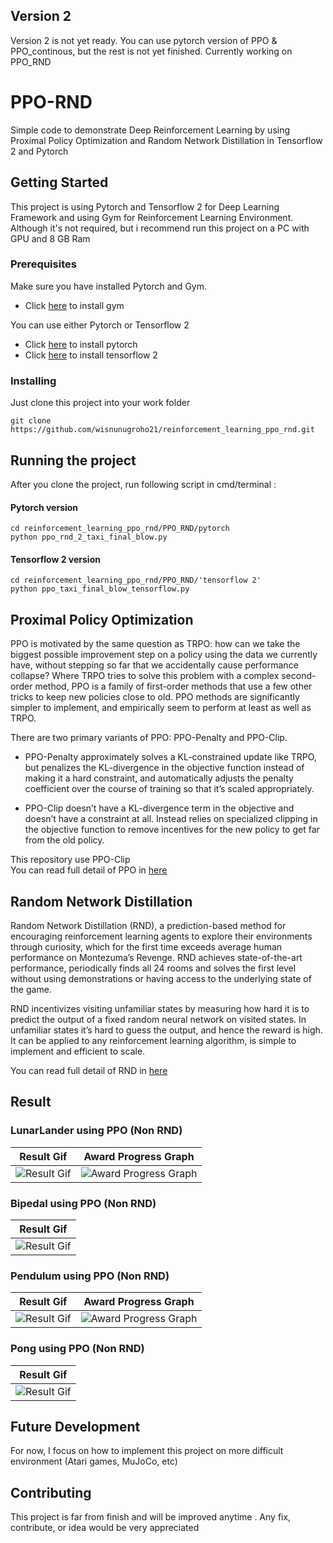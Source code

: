 ## Version 2
Version 2 is not yet ready. You can use pytorch version of PPO & PPO_continous, but the rest is not yet finished. Currently working on PPO_RND

# PPO-RND

Simple code to demonstrate Deep Reinforcement Learning by using Proximal Policy Optimization and Random Network Distillation in Tensorflow 2 and Pytorch

## Getting Started

This project is using Pytorch and Tensorflow 2 for Deep Learning Framework and using Gym for Reinforcement Learning Environment.  
Although it's not required, but i recommend run this project on a PC with GPU and 8 GB Ram

### Prerequisites

Make sure you have installed Pytorch and Gym.  
- Click [here](https://gym.openai.com/docs/) to install gym

You can use either Pytorch or Tensorflow 2
- Click [here](https://pytorch.org/get-started/locally/) to install pytorch
- Click [here](https://www.tensorflow.org/install) to install tensorflow 2


### Installing

Just clone this project into your work folder

```
git clone https://github.com/wisnunugroho21/reinforcement_learning_ppo_rnd.git
```

## Running the project

After you clone the project, run following script in cmd/terminal :

#### Pytorch version
```
cd reinforcement_learning_ppo_rnd/PPO_RND/pytorch
python ppo_rnd_2_taxi_final_blow.py
```

#### Tensorflow 2 version
```
cd reinforcement_learning_ppo_rnd/PPO_RND/'tensorflow 2'
python ppo_taxi_final_blow_tensorflow.py
```

## Proximal Policy Optimization

PPO is motivated by the same question as TRPO: how can we take the biggest possible improvement step on a policy using the data we currently have, without stepping so far that we accidentally cause performance collapse? Where TRPO tries to solve this problem with a complex second-order method, PPO is a family of first-order methods that use a few other tricks to keep new policies close to old. PPO methods are significantly simpler to implement, and empirically seem to perform at least as well as TRPO.

There are two primary variants of PPO: PPO-Penalty and PPO-Clip.

* PPO-Penalty approximately solves a KL-constrained update like TRPO, but penalizes the KL-divergence in the objective function instead of making it a hard constraint, and automatically adjusts the penalty coefficient over the course of training so that it’s scaled appropriately.

* PPO-Clip doesn’t have a KL-divergence term in the objective and doesn’t have a constraint at all. Instead relies on specialized clipping in the objective function to remove incentives for the new policy to get far from the old policy.

This repository use PPO-Clip  
You can read full detail of PPO in [here](https://spinningup.openai.com/en/latest/algorithms/ppo.html)

## Random Network Distillation

Random Network Distillation (RND), a prediction-based method for encouraging reinforcement learning agents to explore their environments through curiosity, which for the first time exceeds average human performance on Montezuma’s Revenge. RND achieves state-of-the-art performance, periodically finds all 24 rooms and solves the first level without using demonstrations or having access to the underlying state of the game.  

RND incentivizes visiting unfamiliar states by measuring how hard it is to predict the output of a fixed random neural network on visited states. In unfamiliar states it’s hard to guess the output, and hence the reward is high. It can be applied to any reinforcement learning algorithm, is simple to implement and efficient to scale. 

You can read full detail of RND in [here](https://openai.com/blog/reinforcement-learning-with-prediction-based-rewards/)

## Result

### LunarLander using PPO (Non RND)

| Result Gif  | Award Progress Graph |
| ------------- | ------------- |
| ![Result Gif](https://github.com/wisnunugroho21/reinforcement_learning_ppo_rnd/blob/master/Result/lunarlander.gif)  | ![Award Progress Graph](https://github.com/wisnunugroho21/reinforcement_learning_ppo_rnd/blob/master/Result/lunarlander_ppo.png)  |

### Bipedal using PPO (Non RND)

| Result Gif    |
| ------------- |
| ![Result Gif](https://github.com/wisnunugroho21/reinforcement_learning_ppo_rnd/blob/master/Result/bipedal.gif) |

### Pendulum using PPO (Non RND)

| Result Gif  | Award Progress Graph |
| ------------- | ------------- |
| ![Result Gif](https://github.com/wisnunugroho21/reinforcement_learning_ppo_rnd/blob/master/Result/pendulum.gif)  | ![Award Progress Graph](https://github.com/wisnunugroho21/reinforcement_learning_ppo_rnd/blob/master/Result/ppo_pendulum_tf2.png)  |

### Pong using PPO (Non RND)

| Result Gif    |
| ------------- |
| ![Result Gif](https://github.com/wisnunugroho21/reinforcement_learning_ppo_rnd/blob/master/Result/pong.gif) |

## Future Development
For now, I focus on how to implement this project on more difficult environment (Atari games, MuJoCo, etc)

## Contributing
This project is far from finish and will be improved anytime . Any fix, contribute, or idea would be very appreciated
